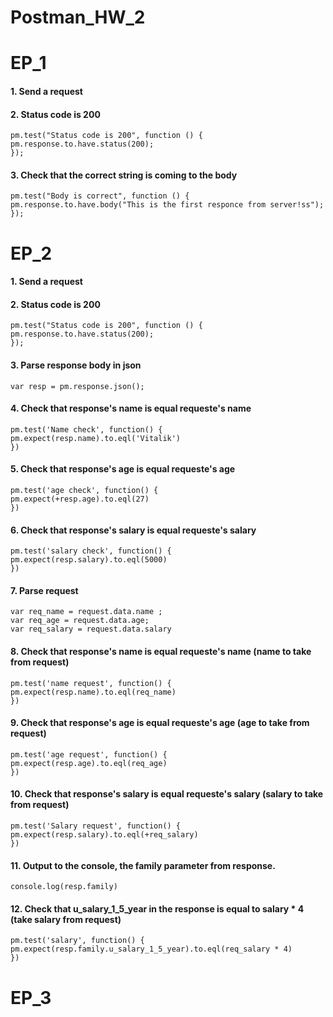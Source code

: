 # Postman_HW_2
# EP_1
#### 1. Send a request
#### 2. Status code is 200
    pm.test("Status code is 200", function () {
    pm.response.to.have.status(200);
    });
#### 3. Check that the correct string is coming to the body
    pm.test("Body is correct", function () {
    pm.response.to.have.body("This is the first responce from server!ss");
    });

# EP_2
#### 1. Send a request
#### 2. Status code is 200
    pm.test("Status code is 200", function () {
    pm.response.to.have.status(200);
    });
#### 3. Parse response body in json
    var resp = pm.response.json();
#### 4. Check that response's name is equal requeste's name
    pm.test('Name check', function() {
    pm.expect(resp.name).to.eql('Vitalik')
    })
#### 5. Check that response's age is equal requeste's age
    pm.test('age check', function() {
    pm.expect(+resp.age).to.eql(27)
    })
#### 6. Check that response's salary is equal requeste's salary
    pm.test('salary check', function() {
    pm.expect(resp.salary).to.eql(5000)
    })
#### 7. Parse request
    var req_name = request.data.name ;
    var req_age = request.data.age;
    var req_salary = request.data.salary
#### 8. Check that response's name is equal requeste's name (name to take from request) 
    pm.test('name request', function() {
    pm.expect(resp.name).to.eql(req_name)
    })
#### 9. Check that response's age is equal requeste's age (age to take from request) 
    pm.test('age request', function() {
    pm.expect(resp.age).to.eql(req_age)
    })
#### 10. Check that response's salary is equal requeste's salary (salary to take from request)  
    pm.test('Salary request', function() {
    pm.expect(resp.salary).to.eql(+req_salary)
    })
#### 11. Output to the console, the family parameter from response.
    console.log(resp.family)
#### 12. Check that u_salary_1_5_year in the response is equal to salary * 4 (take salary from request)
    pm.test('salary', function() {
    pm.expect(resp.family.u_salary_1_5_year).to.eql(req_salary * 4)
    })
# EP_3    
